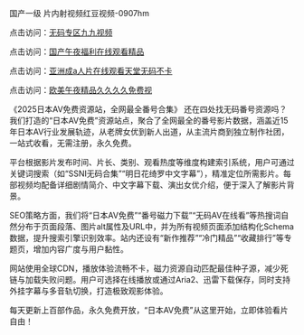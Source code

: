 国产一级 片内射视频红豆视频-0907hm

点击访问：<a href="https://heiliaoga6s9v.pages.dev">无码专区九九视频</a>

点击访问：<a href="https://heiliaoxwd5i8.pages.dev">国产午夜福利在线观看精品</a>

点击访问：<a href="https://heiliaowzu4ur.pages.dev">亚洲成a人片在线观看天堂无码不卡</a>

点击访问：<a href="https://heiliaoxqkkct.pages.dev">欧美午夜精品久久久久免费视</a>


《2025日本AV免费资源站，全网最全番号合集》
还在四处找无码番号资源吗？我们打造的“日本AV免费”资源站点，聚合了全网最全的番号影片数据，涵盖近15年日本AV行业发展轨迹，从老牌女优到新人出道，从主流片商到独立制作社团，一站式收看，无需注册，永久免费。

平台根据影片发布时间、片长、类别、观看热度等维度构建索引系统，用户可通过关键词搜索（如“SSNI无码合集”“明日花绮罗中文字幕”），精准定位所需影片。每部视频均配备详细剧情简介、中文字幕下载、演出女优介绍，便于深入了解影片背景。

SEO策略方面，我们将“日本AV免费”“番号磁力下载”“无码AV在线看”等热搜词自然分布于页面段落、图片alt属性及URL中，并为所有视频页面添加结构化Schema数据，提升搜索引擎识别效率。站内还设有“新作推荐”“冷门精品”“收藏排行”等专题页，增加内容广度与用户黏性。

网站使用全球CDN，播放体验流畅不卡，磁力资源自动匹配最佳种子源，减少死链与加载失败问题。用户可选择在线播放或通过Aria2、迅雷下载保存，同时支持外挂字幕与多音轨切换，打造极致观影体验。

每天更新上百部作品，永久免费开放，“日本AV免费”从这里开始，立即体验看片自由！




<span style="display:none;">[Canonical link]( ）</span>
